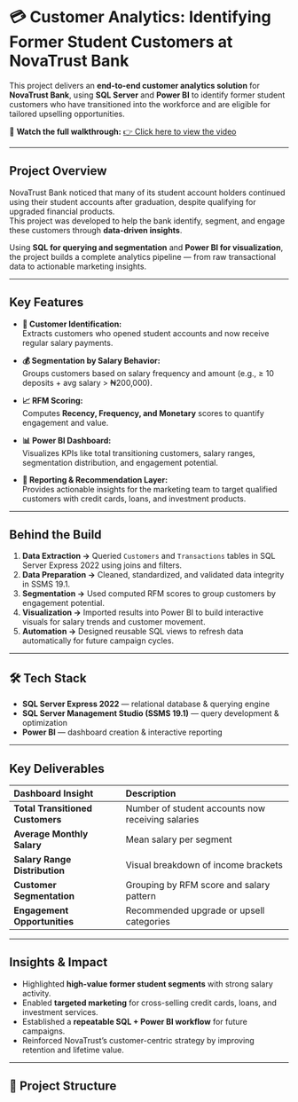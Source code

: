 # 💳 Customer Analytics: Identifying Former Student Customers at NovaTrust Bank

This project delivers an **end-to-end customer analytics solution** for **NovaTrust Bank**, using **SQL Server** and **Power BI** to identify former student customers who have transitioned into the workforce and are eligible for tailored upselling opportunities.

🎥 **Watch the full walkthrough:** [👉 Click here to view the video](https://drive.google.com/drive/folders/1mdkPQu-OMhH6dgknc13EpdgCZOvvXTr-?usp=drive_link)

---

##  Project Overview

NovaTrust Bank noticed that many of its student account holders continued using their student accounts after graduation, despite qualifying for upgraded financial products.  
This project was developed to help the bank identify, segment, and engage these customers through **data-driven insights**.

Using **SQL for querying and segmentation** and **Power BI for visualization**, the project builds a complete analytics pipeline — from raw transactional data to actionable marketing insights.

---

##  Key Features

- **🏦 Customer Identification:**  
  Extracts customers who opened student accounts and now receive regular salary payments.

- **💰 Segmentation by Salary Behavior:**  
  Groups customers based on salary frequency and amount (e.g., ≥ 10 deposits + avg salary > ₦200,000).

- **📈 RFM Scoring:**  
  Computes **Recency, Frequency, and Monetary** scores to quantify engagement and value.

- **📊 Power BI Dashboard:**  
  Visualizes KPIs like total transitioning customers, salary ranges, segmentation distribution, and engagement potential.

- **📄 Reporting & Recommendation Layer:**  
  Provides actionable insights for the marketing team to target qualified customers with credit cards, loans, and investment products.

---

##  Behind the Build

1. **Data Extraction →** Queried `Customers` and `Transactions` tables in SQL Server Express 2022 using joins and filters.  
2. **Data Preparation →** Cleaned, standardized, and validated data integrity in SSMS 19.1.  
3. **Segmentation →** Used computed RFM scores to group customers by engagement potential.  
4. **Visualization →** Imported results into Power BI to build interactive visuals for salary trends and customer movement.  
5. **Automation →** Designed reusable SQL views to refresh data automatically for future campaign cycles.

---

## 🛠️ Tech Stack

- **SQL Server Express 2022** — relational database & querying engine  
- **SQL Server Management Studio (SSMS 19.1)** — query development & optimization  
- **Power BI** — dashboard creation & interactive reporting  

---

##  Key Deliverables

| Dashboard Insight | Description |
|:---------------------------|:-------------------------------|
| **Total Transitioned Customers** | Number of student accounts now receiving salaries |
| **Average Monthly Salary** | Mean salary per segment |
| **Salary Range Distribution** | Visual breakdown of income brackets |
| **Customer Segmentation** | Grouping by RFM score and salary pattern |
| **Engagement Opportunities** | Recommended upgrade or upsell categories |

---

##  Insights & Impact

- Highlighted **high-value former student segments** with strong salary activity.  
- Enabled **targeted marketing** for cross-selling credit cards, loans, and investment services.  
- Established a **repeatable SQL + Power BI workflow** for future campaigns.  
- Reinforced NovaTrust’s customer-centric strategy by improving retention and lifetime value.

---

## 📁 Project Structure

